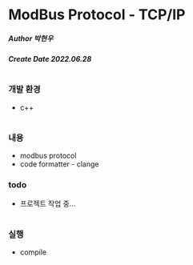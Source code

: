 # ModBus Protocol - TCP/IP
##### Author 박현우
##### Create Date 2022.06.28
#
### 개발 환경
* c++
#
### 내용
* modbus protocol
* code formatter - clange
### todo
* 프로젝트 작업 중...
#
### 실행
* compile
